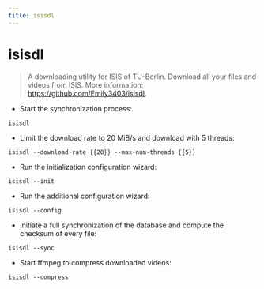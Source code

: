 ```yaml
---
title: isisdl
---
```

# isisdl

> A downloading utility for ISIS of TU-Berlin. Download all your files and videos from ISIS.
> More information: <https://github.com/Emily3403/isisdl>.

- Start the synchronization process:

`isisdl`

- Limit the download rate to 20 MiB/s and download with 5 threads:

`isisdl --download-rate {{20}} --max-num-threads {{5}}`

- Run the initialization configuration wizard:

`isisdl --init`

- Run the additional configuration wizard:

`isisdl --config`

- Initiate a full synchronization of the database and compute the checksum of every file:

`isisdl --sync`

- Start ffmpeg to compress downloaded videos:

`isisdl --compress`
